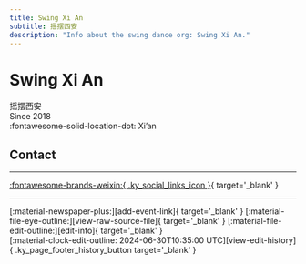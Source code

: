 ```yaml
---
title: Swing Xi An
subtitle: 摇摆西安
description: "Info about the swing dance org: Swing Xi An."
---
```


# Swing Xi An

摇摆西安  
Since 2018  
:fontawesome-solid-location-dot: Xi’an  


## Contact


---

 [:fontawesome-brands-weixin:{ .ky_social_links_icon }](# "SwingXian"){ target='_blank' }

---

<div class="ky_page_footer" markdown>
<div class="ky_page_footer_trailing" markdown="span">
[:material-newspaper-plus:][add-event-link]{ target='_blank' }
[:material-file-eye-outline:][view-raw-source-file]{ target='_blank' }
[:material-file-edit-outline:][edit-info]{ target='_blank' }
</div>
<div class="ky_page_footer_leading" markdown="span">
[:material-clock-edit-outline: 2024-06-30T10:35:00 UTC][view-edit-history]{ .ky_page_footer_history_button target='_blank' }
</div>
</div>

[add-event-link]: https://github.com/swingdance/events/issues/new?assignees=&labels=add+event&projects=&template=02-add_entity.yml&title=%5Bzh_CN%5D%20%3CName%3E&region=zh_CN&province=Shaanxi&city=Xian&org_id=swing-xi-an "Add Event"
[view-raw-source-file]: https://github.com/swingdance/orgs/blob/main/zh_CN/swing-xi-an.json "View Raw Source File"
[edit-info]: https://github.com/swingdance/orgs/issues/new?assignees=&labels=update+org&projects=&template=03-update_entity.yml&title=%5Bzh_CN%5D%20Swing%20Xi%20An&region=zh_CN&id=swing-xi-an&name=Swing%20Xi%20An "Edit Info"

[view-edit-history]: https://github.com/swingdance/orgs/commits/main/zh_CN/swing-xi-an.json "View Edit History"
